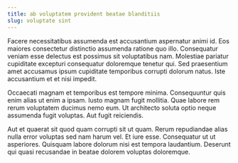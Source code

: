```yaml
---
title: ab voluptatem provident beatae blanditiis
slug: voluptate sint
---
```


Facere necessitatibus assumenda est accusantium aspernatur animi id. Eos maiores consectetur distinctio assumenda ratione quo illo. Consequatur veniam esse delectus est possimus sit voluptatibus nam. Molestiae pariatur cupiditate excepturi consequatur doloremque tenetur qui. Sed praesentium amet accusamus ipsum cupiditate temporibus corrupti dolorum natus. Iste accusantium et et nisi impedit.

Occaecati magnam et temporibus est tempore minima. Consequuntur quis enim alias ut enim a ipsam. Iusto magnam fugit mollitia. Quae labore rem rerum voluptatem ducimus nemo eum. Ut architecto soluta optio neque assumenda fugit voluptas. Aut fugit reiciendis.

Aut et quaerat sit quod quam corrupti sit ut quam. Rerum repudiandae alias nulla error voluptas sed nam harum vel. Et iure esse. Consequatur ut ut asperiores. Quisquam labore dolorum nisi est tempora laudantium. Deserunt qui quasi recusandae in beatae dolorem voluptas doloremque.
